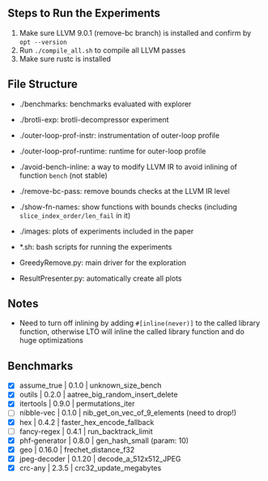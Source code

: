 ## Steps to Run the Experiments
1. Make sure LLVM 9.0.1 (remove-bc branch) is installed and confirm by `opt --version`
2. Run `./compile_all.sh` to compile all LLVM passes
3. Make sure rustc is installed

## File Structure
- ./benchmarks: benchmarks evaluated with explorer
- ./brotli-exp: brotli-decompressor experiment
- ./outer-loop-prof-instr: instrumentation of outer-loop profile
- ./outer-loop-prof-runtime: runtime for outer-loop profile
- ./avoid-bench-inline: a way to modify LLVM IR to avoid inlining of function `bench` (not stable)
- ./remove-bc-pass: remove bounds checks at the LLVM IR level
- ./show-fn-names: show functions with bounds checks (including `slice_index_order/len_fail` in it)
- ./images: plots of experiments included in the paper

- \*.sh: bash scripts for running the experiments
- GreedyRemove.py: main driver for the exploration
- ResultPresenter.py: automatically create all plots

## Notes
- Need to turn off inlining by adding `#[inline(never)]` to the called library function, otherwise LTO will inline the called library function and do huge optimizations

## Benchmarks
- [x] assume_true | 0.1.0 | unknown_size_bench
- [x] outils | 0.2.0 | aatree_big_random_insert_delete
- [x] itertools | 0.9.0 | permutations_iter
- [ ] nibble-vec | 0.1.0 | nib_get_on_vec_of_9_elements (need to drop!)
- [x] hex | 0.4.2 | faster_hex_encode_fallback
- [ ] fancy-regex | 0.4.1 | run_backtrack_limit
- [x] phf-generator | 0.8.0 | gen_hash_small (param: 10)
- [x] geo | 0.16.0 | frechet_distance_f32
- [x] jpeg-decoder | 0.1.20 | decode_a_512x512_JPEG
- [x] crc-any | 2.3.5  | crc32_update_megabytes
